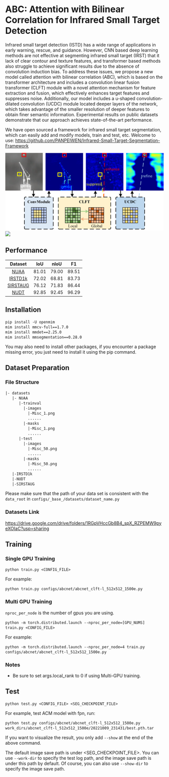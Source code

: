 # ABC: Attention with Bilinear Correlation for Infrared Small Target Detection
Infrared small target detection (ISTD) has a wide range of applications in early warning, rescue, and guidance. However, CNN based deep learning methods are not effective at segmenting infrared small target (IRST) that it lack of clear contour and texture features, and transformer based methods also struggle to achieve significant results due to the absence of convolution induction bias. To address these issues, we propose a new model called attention with bilinear correlation (ABC), which is based on the transformer architecture and includes a convolution linear fusion transformer (CLFT) module with a novel attention mechanism for feature extraction and fusion, which effectively enhances target features and suppresses noise. Additionally, our model includes a u-shaped convolution-dilated convolution (UCDC) module located deeper layers of the network, which takes advantage of the smaller resolution of deeper features to obtain finer semantic information. Experimental results on public datasets demonstrate that our approach achieves state-of-the-art performance.

We have open sourced a framework for infrared small target segmentation, which can easily add and modify models, train and test, etc. Welcome to use: https://github.com/PANPEIWEN/Infrared-Small-Target-Segmentation-Framework

![](imgs/fig1.jpg)
![](imgs/FULLcolt.jpg)
## Performance
| **Dataset** | **IoU** | **nIoU** | **F1** |
|:-----------:|:-------:|:--------:|:------:|
|    [NUAA](https://openaccess.thecvf.com/content/WACV2021/papers/Dai_Asymmetric_Contextual_Modulation_for_Infrared_Small_Target_Detection_WACV_2021_paper.pdf)     |  81.01  |  79.00   | 89.51  |
|   [IRSTD1k](https://openaccess.thecvf.com/content/CVPR2022/papers/Zhang_ISNet_Shape_Matters_for_Infrared_Small_Target_Detection_CVPR_2022_paper.pdf)   |  72.02  |  68.81   | 83.73  |
|  [SIRSTAUG](https://arxiv.org/pdf/2111.03580.pdf)   |  76.12  |  71.83   | 86.44  |
|     [NUDT](https://ieeexplore.ieee.org/stamp/stamp.jsp?arnumber=9864119)    |  92.85  |  92.45   | 96.29  |

## Installation
```angular2html
pip install -U openmim
mim install mmcv-full==1.7.0
mim install mmdet==2.25.0
mim install mmsegmentation==0.28.0
```
You may also need to install other packages, if you encounter a package missing error, you just need to install it using the pip command.
## Dataset Preparation
### File Structure
```angular2html
|- datasets
   |- NUAA
      |-trainval
        |-images
          |-Misc_1.png
          ......
        |-masks
          |-Misc_1.png
          ......
      |-test
        |-images
          |-Misc_50.png
          ......
        |-masks
          |-Misc_50.png
          ......
   |-IRSTD1k
   |-NUDT
   |-SIRSTAUG

```
Please make sure that the path of your data set is consistent with the `data_root` in `configs/_base_/datasets/dataset_name.py`
### Datasets Link
https://drive.google.com/drive/folders/1RGpVHccGb8B4_spX_RZPEMW9pyeXOIaC?usp=sharing

## Training
### Single GPU Training

```
python train.py <CONFIG_FILE>
```

For example:

```
python train.py configs/abcnet/abcnet_clft-l_512x512_1500e.py
```

### Multi GPU Training

```nproc_per_node``` is the number of gpus you are using.

```
python -m torch.distributed.launch --nproc_per_node=[GPU_NUMS] train.py <CONFIG_FILE>
```

For example:

```
python -m torch.distributed.launch --nproc_per_node=4 train.py configs/abcnet/abcnet_clft-l_512x512_1500e.py
```

### Notes
* Be sure to set args.local_rank to 0 if using Multi-GPU training.

## Test

```
python test.py <CONFIG_FILE> <SEG_CHECKPOINT_FILE>
```

For example, test ACM model with fpn, run:

```
python test.py configs/abcnet/abcnet_clft-l_512x512_1500e.py work_dirs/abcnet_clft-l_512x512_1500e/20221009_231431/best.pth.tar
```

If you want to visualize the result, you only add ```--show``` at the end of the above command.

The default image save path is under <SEG_CHECKPOINT_FILE>. You can use `--work-dir` to specify the test log path, and the image save path is under this path by default. Of course, you can also use `--show-dir` to specify the image save path.


